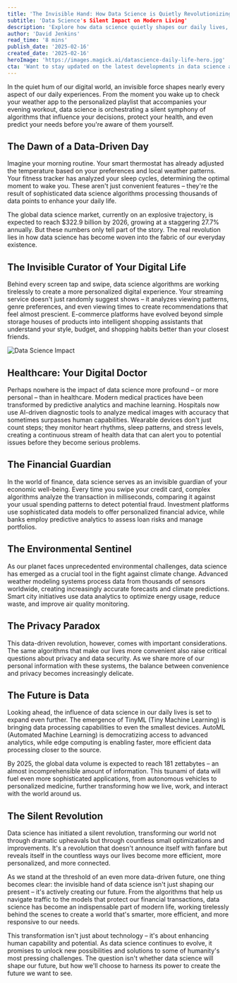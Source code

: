 ```yaml
---
title: 'The Invisible Hand: How Data Science is Quietly Revolutionizing Your Daily Life'
subtitle: 'Data Science's Silent Impact on Modern Living'
description: 'Explore how data science quietly shapes our daily lives, from personalized recommendations to healthcare innovations. Discover the invisible algorithms that enhance our experiences and the future implications of this data-driven revolution.'
author: 'David Jenkins'
read_time: '8 mins'
publish_date: '2025-02-16'
created_date: '2025-02-16'
heroImage: 'https://images.magick.ai/datascience-daily-life-hero.jpg'
cta: 'Want to stay updated on the latest developments in data science and its impact on your daily life? Follow us on LinkedIn for expert insights and cutting-edge analysis that keeps you ahead of the curve.'
---
```


In the quiet hum of our digital world, an invisible force shapes nearly every aspect of our daily experiences. From the moment you wake up to check your weather app to the personalized playlist that accompanies your evening workout, data science is orchestrating a silent symphony of algorithms that influence your decisions, protect your health, and even predict your needs before you're aware of them yourself.

## The Dawn of a Data-Driven Day

Imagine your morning routine. Your smart thermostat has already adjusted the temperature based on your preferences and local weather patterns. Your fitness tracker has analyzed your sleep cycles, determining the optimal moment to wake you. These aren't just convenient features – they're the result of sophisticated data science algorithms processing thousands of data points to enhance your daily life.

The global data science market, currently on an explosive trajectory, is expected to reach $322.9 billion by 2026, growing at a staggering 27.7% annually. But these numbers only tell part of the story. The real revolution lies in how data science has become woven into the fabric of our everyday existence.

## The Invisible Curator of Your Digital Life

Behind every screen tap and swipe, data science algorithms are working tirelessly to create a more personalized digital experience. Your streaming service doesn't just randomly suggest shows – it analyzes viewing patterns, genre preferences, and even viewing times to create recommendations that feel almost prescient. E-commerce platforms have evolved beyond simple storage houses of products into intelligent shopping assistants that understand your style, budget, and shopping habits better than your closest friends.

![Data Science Impact](https://i.magick.ai/datascience-impact.jpg)

## Healthcare: Your Digital Doctor

Perhaps nowhere is the impact of data science more profound – or more personal – than in healthcare. Modern medical practices have been transformed by predictive analytics and machine learning. Hospitals now use AI-driven diagnostic tools to analyze medical images with accuracy that sometimes surpasses human capabilities. Wearable devices don't just count steps; they monitor heart rhythms, sleep patterns, and stress levels, creating a continuous stream of health data that can alert you to potential issues before they become serious problems.

## The Financial Guardian

In the world of finance, data science serves as an invisible guardian of your economic well-being. Every time you swipe your credit card, complex algorithms analyze the transaction in milliseconds, comparing it against your usual spending patterns to detect potential fraud. Investment platforms use sophisticated data models to offer personalized financial advice, while banks employ predictive analytics to assess loan risks and manage portfolios.

## The Environmental Sentinel

As our planet faces unprecedented environmental challenges, data science has emerged as a crucial tool in the fight against climate change. Advanced weather modeling systems process data from thousands of sensors worldwide, creating increasingly accurate forecasts and climate predictions. Smart city initiatives use data analytics to optimize energy usage, reduce waste, and improve air quality monitoring.

## The Privacy Paradox

This data-driven revolution, however, comes with important considerations. The same algorithms that make our lives more convenient also raise critical questions about privacy and data security. As we share more of our personal information with these systems, the balance between convenience and privacy becomes increasingly delicate.

## The Future is Data

Looking ahead, the influence of data science in our daily lives is set to expand even further. The emergence of TinyML (Tiny Machine Learning) is bringing data processing capabilities to even the smallest devices. AutoML (Automated Machine Learning) is democratizing access to advanced analytics, while edge computing is enabling faster, more efficient data processing closer to the source.

By 2025, the global data volume is expected to reach 181 zettabytes – an almost incomprehensible amount of information. This tsunami of data will fuel even more sophisticated applications, from autonomous vehicles to personalized medicine, further transforming how we live, work, and interact with the world around us.

## The Silent Revolution

Data science has initiated a silent revolution, transforming our world not through dramatic upheavals but through countless small optimizations and improvements. It's a revolution that doesn't announce itself with fanfare but reveals itself in the countless ways our lives become more efficient, more personalized, and more connected.

As we stand at the threshold of an even more data-driven future, one thing becomes clear: the invisible hand of data science isn't just shaping our present – it's actively creating our future. From the algorithms that help us navigate traffic to the models that protect our financial transactions, data science has become an indispensable part of modern life, working tirelessly behind the scenes to create a world that's smarter, more efficient, and more responsive to our needs.

This transformation isn't just about technology – it's about enhancing human capability and potential. As data science continues to evolve, it promises to unlock new possibilities and solutions to some of humanity's most pressing challenges. The question isn't whether data science will shape our future, but how we'll choose to harness its power to create the future we want to see.